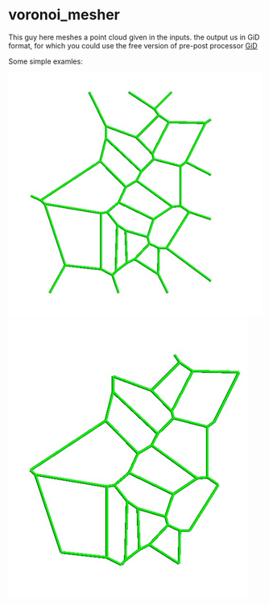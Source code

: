 # voronoi_mesher

This guy here meshes a point cloud given in the inputs.
the output us in GiD format, for which you could use the free version of pre-post processor [GiD](https://www.gidhome.com/)

Some simple examles: 

![](image/README/1635327232302.png)
![](image/README/1635327248831.png)


